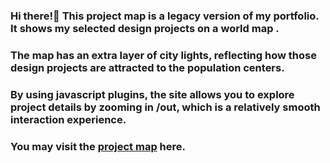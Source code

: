 ### Hi there!👋 This project map is a legacy version of my portfolio. It shows my selected design projects on a world map .

### The map has an extra layer of city lights, reflecting how those design projects are attracted to the population centers.

### By using javascript plugins, the site allows you to explore project details by zooming in /out, which is a relatively smooth interaction experience.

### You may visit the [project map](https://fyangud.github.io/project-map) here.

<!--
**fyangud/fyangud** is a ✨ _special_ ✨ repository because its `README.md` (this file) appears on your GitHub profile.

Here are some ideas to get you started:

- 🔭 I’m currently working on ...
- 🌱 I’m currently learning ...
- 👯 I’m looking to collaborate on ...
- 🤔 I’m looking for help with ...
- 💬 Ask me about ...
- 📫 How to reach me: ...
- 😄 Pronouns: ...
- ⚡ Fun fact: ...
-->
